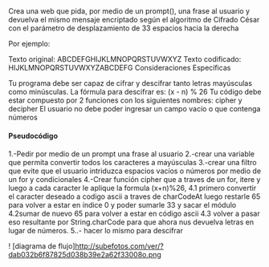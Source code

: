 ## 
Crea una web que pida, por medio de un prompt(), una frase al usuario y devuelva el mismo mensaje encriptado según el algoritmo de Cifrado César con el parámetro de desplazamiento de 33 espacios hacia la derecha

Por ejemplo:

Texto original: ABCDEFGHIJKLMNOPQRSTUVWXYZ
Texto codificado: HIJKLMNOPQRSTUVWXYZABCDEFG
Consideraciones Específicas

Tu programa debe ser capaz de cifrar y descifrar tanto letras mayúsculas como minúsculas. La fórmula para descifrar es: (x - n) % 26
Tu código debe estar compuesto por 2 funciones con los siguientes nombres: cipher y decipher
El usuario no debe poder ingresar un campo vacío o que contenga números
#### Pseudocódigo


1.-Pedir por medio de un prompt una frase al usuario
2.-crear una variable que permita convertir todos los caracteres a mayúsculas
3.-crear una filtro que evite que el usuario intriduzca espacios vacíos o números por medio de un for y condicionales
4.-Crear función cipher que a traves de un for, itere y luego a cada caracter le aplique la formula
(x+n)%26, 
4.1 primero convertir el caracter deseado a codigo ascii a traves de charCodeAt
luego restarle 65 para volver a estar en índice 0 y poder sumarle 33 y sacar el módulo
4.2sumar de nuevo 65 para volver a estar en código ascii 
4.3 volver a pasar eso resultante por String.charCode para que ahora nus devuelva letras en lugar de números.
5..- hacer lo mismo para descifrar

! [diagrama de flujo]http://subefotos.com/ver/?dab032b6f87825d038b39e2a62f33008o.png